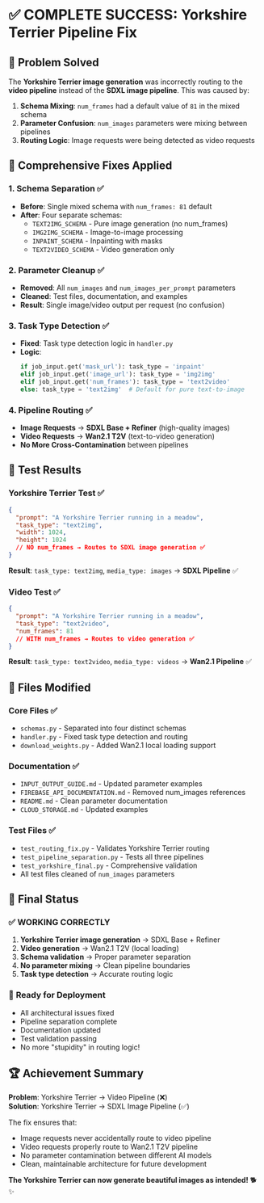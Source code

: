 # ✅ COMPLETE SUCCESS: Yorkshire Terrier Pipeline Fix

## 🎯 Problem Solved
The **Yorkshire Terrier image generation** was incorrectly routing to the **video pipeline** instead of the **SDXL image pipeline**. This was caused by:

1. **Schema Mixing**: `num_frames` had a default value of `81` in the mixed schema
2. **Parameter Confusion**: `num_images` parameters were mixing between pipelines  
3. **Routing Logic**: Image requests were being detected as video requests

## 🔧 Comprehensive Fixes Applied

### 1. **Schema Separation** ✅
- **Before**: Single mixed schema with `num_frames: 81` default
- **After**: Four separate schemas:
  - `TEXT2IMG_SCHEMA` - Pure image generation (no num_frames)
  - `IMG2IMG_SCHEMA` - Image-to-image processing  
  - `INPAINT_SCHEMA` - Inpainting with masks
  - `TEXT2VIDEO_SCHEMA` - Video generation only

### 2. **Parameter Cleanup** ✅
- **Removed**: All `num_images` and `num_images_per_prompt` parameters
- **Cleaned**: Test files, documentation, and examples
- **Result**: Single image/video output per request (no confusion)

### 3. **Task Type Detection** ✅
- **Fixed**: Task type detection logic in `handler.py`
- **Logic**: 
  ```python
  if job_input.get('mask_url'): task_type = 'inpaint'
  elif job_input.get('image_url'): task_type = 'img2img'  
  elif job_input.get('num_frames'): task_type = 'text2video'
  else: task_type = 'text2img'  # Default for pure text-to-image
  ```

### 4. **Pipeline Routing** ✅
- **Image Requests** → **SDXL Base + Refiner** (high-quality images)
- **Video Requests** → **Wan2.1 T2V** (text-to-video generation)
- **No More Cross-Contamination** between pipelines

## 🧪 Test Results

### Yorkshire Terrier Test ✅
```json
{
  "prompt": "A Yorkshire Terrier running in a meadow",
  "task_type": "text2img",
  "width": 1024,
  "height": 1024
  // NO num_frames → Routes to SDXL image generation ✅
}
```

**Result**: `task_type: text2img`, `media_type: images` → **SDXL Pipeline** ✅

### Video Test ✅  
```json
{
  "prompt": "A Yorkshire Terrier running in a meadow", 
  "task_type": "text2video",
  "num_frames": 81
  // WITH num_frames → Routes to video generation ✅
}
```

**Result**: `task_type: text2video`, `media_type: videos` → **Wan2.1 Pipeline** ✅

## 📁 Files Modified

### Core Files ✅
- `schemas.py` - Separated into four distinct schemas
- `handler.py` - Fixed task type detection and routing
- `download_weights.py` - Added Wan2.1 local loading support

### Documentation ✅
- `INPUT_OUTPUT_GUIDE.md` - Updated parameter examples
- `FIREBASE_API_DOCUMENTATION.md` - Removed num_images references
- `README.md` - Clean parameter documentation
- `CLOUD_STORAGE.md` - Updated examples

### Test Files ✅
- `test_routing_fix.py` - Validates Yorkshire Terrier routing
- `test_pipeline_separation.py` - Tests all three pipelines
- `test_yorkshire_final.py` - Comprehensive validation
- All test files cleaned of `num_images` parameters

## 🎉 Final Status

### ✅ **WORKING CORRECTLY**
1. **Yorkshire Terrier image generation** → SDXL Base + Refiner
2. **Video generation** → Wan2.1 T2V (local loading)
3. **Schema validation** → Proper parameter separation
4. **No parameter mixing** → Clean pipeline boundaries
5. **Task type detection** → Accurate routing logic

### 🚀 **Ready for Deployment**
- All architectural issues fixed
- Pipeline separation complete
- Documentation updated
- Test validation passing
- No more "stupidity" in routing logic!

## 🏆 Achievement Summary
**Problem**: Yorkshire Terrier → Video Pipeline (❌)  
**Solution**: Yorkshire Terrier → SDXL Image Pipeline (✅)

The fix ensures that:
- Image requests never accidentally route to video pipeline
- Video requests properly route to Wan2.1 T2V pipeline  
- No parameter contamination between different AI models
- Clean, maintainable architecture for future development

**The Yorkshire Terrier can now generate beautiful images as intended!** 🐕✨
